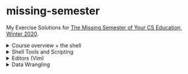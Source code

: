 # missing-semester
My Exercise Solutions for [The Missing Semester of Your CS Education, Winter 2020](https://missing.csail.mit.edu/2020/).

<details>
<summary>Course overview + the shell</summary>

1.
```
$ echo $SHELL
/bin/bash
```
2.
```
$ mkdir /tmp/missing
```
3.
```
$ man touch
```
4.
```
$ touch /tmp/missing/semester
```
5.
```
$ echo '#!/bin/sh' > /tmp/missing/semester
$ echo 'curl --head --silent https://missing.csail.mit.edu' >> /tmp/missing/semester
```
6.
```
$ /tmp/missing/semester
-bash: /tmp/missing/semester: Permission denied
$ ls -l /tmp/missing/semester
-rw-r--r--  1 kumatheworld  wheel  61 Jun 30 19:20 /tmp/missing/semester
```
7. This works because it only needs the read permission unlike the previous one that needs the execute permission.
```
$ sh /tmp/missing/semester
HTTP/2 200
server: GitHub.com
content-type: text/html; charset=utf-8
last-modified: Sat, 26 Jun 2021 10:14:39 GMT
access-control-allow-origin: *
etag: "60d6fe0f-1f31"
expires: Sat, 26 Jun 2021 18:02:11 GMT
cache-control: max-age=600
x-proxy-cache: MISS
x-github-request-id: E25A:3CCC:1CEDC6:1F2376:60D7694B
accept-ranges: bytes
date: Wed, 30 Jun 2021 10:29:43 GMT
via: 1.1 varnish
age: 385
x-served-by: cache-hnd18744-HND
x-cache: HIT
x-cache-hits: 1
x-timer: S1625048984.682678,VS0,VE1
vary: Accept-Encoding
x-fastly-request-id: af16a01b69ff7c7a566e819ede35ff74bfc59970
content-length: 7985
```
8.
```
$ man chmod
```
9. The first line of `/tmp/missing/semester` right after the shebang `#!` tells the shell what program to run. In our case, that is `/bin/sh`.
```
$ chmod u+x /tmp/missing/semester
$ /tmp/missing/semester
(command output shown)
```
10.
```
$ /tmp/missing/semester | grep "last-modified" > ~/last-modified.txt
```
</details>

<details>
<summary>Shell Tools and Scripting</summary>

1. The following command lists the files under `$dir` in that way.
```
$ ls -alhtG "$dir"
```
2.
```
marco() {
   export MARCO=$(pwd)
}

polo() {
   cd "$MARCO"
}
```
3. Assuming the given script is named `magic.sh`, the following script is what we want.
```
#!/usr/bin/env bash

file=output.txt
> $file
while [ $? -eq 0 ]; do
    ./magic.sh >> $file 2>&1
done

cat $file
n=$(wc -l < $file | sed 's/ //g' | xargs -I{} expr {} - 1)
echo "It took $n runs to fail"
```
4. On MacOS, the following command creates `htmls.zip` that has all `.html` files under `$dir` or its subdirectories.
```
$ find "$dir" -name "*.html" -print0 | xargs -0 zip htmls.zip
```
5. On MacOS, the following command lists all files under `$dir` or its subdirectories by recency. To get the most recently changed file only, pipe it to `head -n1`.
```
$ find "$dir" -type f -print0 | xargs -0 ls -lt
```
</details>

<details>
<summary>Editors (Vim)</summary>

1. Done.
2. Done.
3. Done.
4. Done.
5. Ok I will try.
6. Skipped for now.
7. Skipped for now.
8. I followed the [macros](https://missing.csail.mit.edu/2020/editors/#macros) section and got [example-data.json](example-data.json). Note that you have to undo the changes made by the intermediate macros `e` and `p`.
</details>

<details>
<summary>Data Wrangling</summary>

1. Done.
</details>
